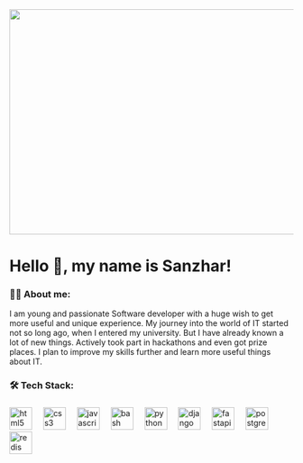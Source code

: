 <div align="center">
  <img width=800 height=400 src="https://i.gifer.com/Mf08.gif"/>
</div>

###

# Hello 👋, my name is Sanzhar!

###

<h3 align="left">
  👩‍💻 About me:
</h3>
<p align="left">
I am young and passionate Software developer with a huge wish to get more useful and unique experience. My journey into the world of IT started not so long ago, when I entered my university. But I have already known a lot of new things. Actively took part in hackathons and even got prize places. I plan to improve my skills further and learn more useful things about IT.
</p>

###

<h3 align="left">🛠 Tech Stack:</h3>

###

<div align="left">
  <img src="https://cdn.jsdelivr.net/gh/devicons/devicon/icons/html5/html5-original.svg" height="40" alt="html5 logo"  />
  <img width="12" />
  <img src="https://cdn.jsdelivr.net/gh/devicons/devicon/icons/css3/css3-original.svg" height="40" alt="css3 logo"  />
  <img width="12" />
  <img src="https://cdn.jsdelivr.net/gh/devicons/devicon/icons/javascript/javascript-original.svg" height="40" alt="javascript logo"  />
  <img width="12" />
  <img src="https://cdn.simpleicons.org/gnubash/4EAA25" height="40" alt="bash logo"  />
  <img width="12" />
  <img src="https://skillicons.dev/icons?i=py" height="40" alt="python logo"  />
  <img width="12" />
  <img src="https://www.svgrepo.com/show/353657/django-icon.svg" height="40" alt="django logo"  />
  <img width="12" />
  <img src="https://www.svgrepo.com/show/330413/fastapi.svg" height="40" alt="fastapi logo"  />
  <img width="12" />
  <img src="https://skillicons.dev/icons?i=postgres" height="40" alt="postgresql logo"  />
  <img width="12" />
  <img src="https://www.svgrepo.com/show/354272/redis.svg" height="40" alt="redis logo"  />
  <img width="12" />
</div>

###
